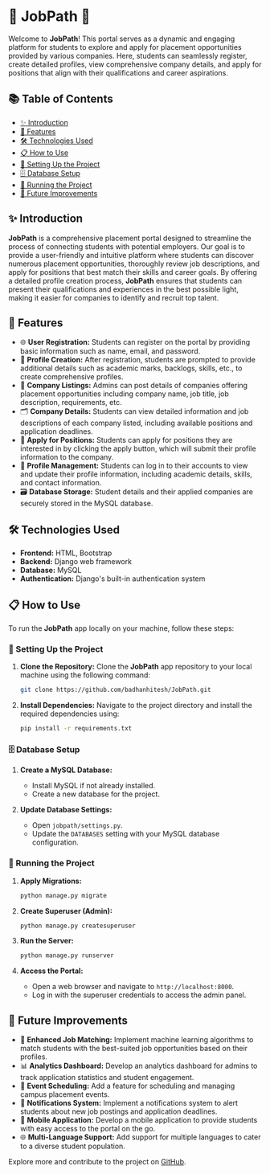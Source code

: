 # 💼 JobPath 💼

Welcome to **JobPath**! This portal serves as a dynamic and engaging platform for students to explore and apply for placement opportunities provided by various companies. Here, students can seamlessly register, create detailed profiles, view comprehensive company details, and apply for positions that align with their qualifications and career aspirations.

## 📚 Table of Contents

- [✨ Introduction](#-introduction)
- [🌟 Features](#-features)
- [🛠 Technologies Used](#-technologies-used)
- [📋 How to Use](#-how-to-use)
- [🔧 Setting Up the Project](#-setting-up-the-project)
- [🗄 Database Setup](#-database-setup)
- [🚀 Running the Project](#-running-the-project)
- [🔮 Future Improvements](#-future-improvements)

## ✨ Introduction

**JobPath** is a comprehensive placement portal designed to streamline the process of connecting students with potential employers. Our goal is to provide a user-friendly and intuitive platform where students can discover numerous placement opportunities, thoroughly review job descriptions, and apply for positions that best match their skills and career goals. By offering a detailed profile creation process, **JobPath** ensures that students can present their qualifications and experiences in the best possible light, making it easier for companies to identify and recruit top talent.

## 🌟 Features

- 🌐 **User Registration:** Students can register on the portal by providing basic information such as name, email, and password.
- 📝 **Profile Creation:** After registration, students are prompted to provide additional details such as academic marks, backlogs, skills, etc., to create comprehensive profiles.
- 🏢 **Company Listings:** Admins can post details of companies offering placement opportunities including company name, job title, job description, requirements, etc.
- 🗂 **Company Details:** Students can view detailed information and job descriptions of each company listed, including available positions and application deadlines.
- 📩 **Apply for Positions:** Students can apply for positions they are interested in by clicking the apply button, which will submit their profile information to the company.
- 🔄 **Profile Management:** Students can log in to their accounts to view and update their profile information, including academic details, skills, and contact information.
- 🗃 **Database Storage:** Student details and their applied companies are securely stored in the MySQL database.

## 🛠 Technologies Used

- **Frontend:** HTML, Bootstrap
- **Backend:** Django web framework
- **Database:** MySQL
- **Authentication:** Django's built-in authentication system

## 📋 How to Use

To run the **JobPath** app locally on your machine, follow these steps:

### 🔧 Setting Up the Project

1. **Clone the Repository:** Clone the **JobPath** app repository to your local machine using the following command:
    ```bash
    git clone https://github.com/badhanhitesh/JobPath.git
    ```

2. **Install Dependencies:** Navigate to the project directory and install the required dependencies using:
    ```bash
    pip install -r requirements.txt
    ```

### 🗄 Database Setup

1. **Create a MySQL Database:**
    - Install MySQL if not already installed.
    - Create a new database for the project.

2. **Update Database Settings:**
    - Open `jobpath/settings.py`.
    - Update the `DATABASES` setting with your MySQL database configuration.

### 🚀 Running the Project

1. **Apply Migrations:**
    ```bash
    python manage.py migrate
    ```

2. **Create Superuser (Admin):**
    ```bash
    python manage.py createsuperuser
    ```

3. **Run the Server:**
    ```bash
    python manage.py runserver
    ```

4. **Access the Portal:**
    - Open a web browser and navigate to `http://localhost:8000`.
    - Log in with the superuser credentials to access the admin panel.

## 🔮 Future Improvements

- 💼 **Enhanced Job Matching:** Implement machine learning algorithms to match students with the best-suited job opportunities based on their profiles.
- 📊 **Analytics Dashboard:** Develop an analytics dashboard for admins to track application statistics and student engagement.
- 📅 **Event Scheduling:** Add a feature for scheduling and managing campus placement events.
- 🔔 **Notifications System:** Implement a notifications system to alert students about new job postings and application deadlines.
- 📱 **Mobile Application:** Develop a mobile application to provide students with easy access to the portal on the go.
- 🌐 **Multi-Language Support:** Add support for multiple languages to cater to a diverse student population.

Explore more and contribute to the project on [GitHub](https://github.com/badhanhitesh/JobPath).

